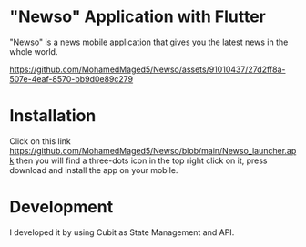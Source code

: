 # "Newso" Application with Flutter
"Newso" is a news mobile application that gives you the latest news in the whole world.


https://github.com/MohamedMaged5/Newso/assets/91010437/27d2ff8a-507e-4eaf-8570-bb9d0e89c279


# Installation
Click on this link https://github.com/MohamedMaged5/Newso/blob/main/Newso_launcher.apk then you will find a three-dots icon in the top right click on it, press download and install the app on your mobile.

# Development
I developed it by using Cubit as State Management and API.
